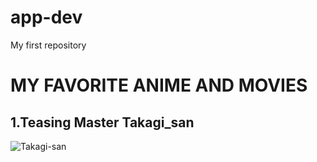 # app-dev
My first repository

# **MY FAVORITE ANIME AND MOVIES**
## **1.Teasing Master Takagi_san**
![Takagi-san](https://github.com/JF141099/app-dev/assets/156996568/aaa470b0-2176-4803-9816-381251e5a0ae)

